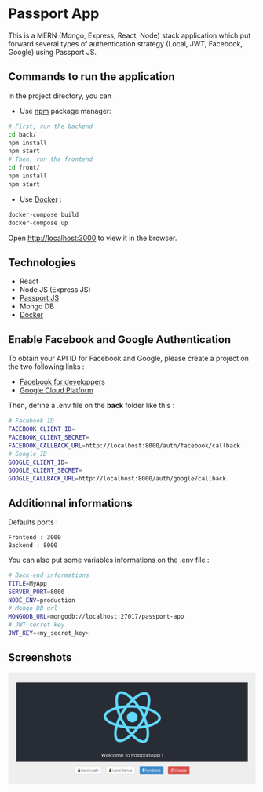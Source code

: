 # Passport App

This is a MERN (Mongo, Express, React, Node) stack application which put forward several types of authentication strategy (Local, JWT, Facebook, Google) using Passport JS.

## Commands to run the application

In the project directory, you can

* Use [npm](https://nodejs.org/en/download/) package manager:

```bash
# First, run the backend
cd back/
npm install
npm start
# Then, run the frontend
cd front/
npm install
npm start
```

* Use [Docker](https://docs.docker.com/docker-for-windows/install/) :

```bash
docker-compose build
docker-compose up
```

Open [http://localhost:3000](http://localhost:3000) to view it in the browser.

## Technologies

* React
* Node JS (Express JS)
* [Passport JS](http://www.passportjs.org/)
* Mongo DB
* [Docker](https://docs.docker.com/docker-for-windows/install/)

## Enable Facebook and Google Authentication

To obtain your API ID for Facebook and Google, please create a project on the two following links :

* [Facebook for developpers](https://developers.facebook.com/)
* [Google Cloud Platform](https://cloud.google.com/)

Then, define a .env file on the __back__ folder like this :

```bash
# Facebook ID
FACEBOOK_CLIENT_ID=
FACEBOOK_CLIENT_SECRET=
FACEBOOK_CALLBACK_URL=http://localhost:8000/auth/facebook/callback
# Google ID
GOOGLE_CLIENT_ID=
GOOGLE_CLIENT_SECRET=
GOOGLE_CALLBACK_URL=http://localhost:8000/auth/google/callback
```

## Additionnal informations

Defaults ports :

    Frontend : 3000
    Backend : 8000

You can also put some variables informations on the .env file :

```bash
# Back-end informations
TITLE=MyApp
SERVER_PORT=8000
NODE_ENV=production
# Mongo DB url
MONGODB_URL=mongodb://localhost:27017/passport-app
# JWT secret key
JWT_KEY=<my_secret_key>
```
## Screenshots

![default_page](images/default_page.png)